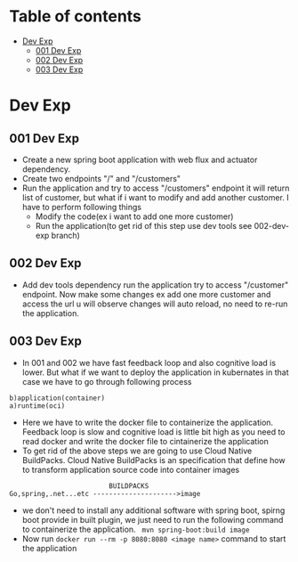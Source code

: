 # Table of contents
- [Dev Exp](#dev-exp)
   - [001 Dev Exp](#001-dev-exp)
   - [002 Dev Exp](#002-dev-exp)
   - [003 Dev Exp](#003-dev-exp)
 
# Dev Exp
## 001 Dev Exp
- Create a new spring boot application with web flux and actuator dependency.
- Create two endpoints "/" and "/customers"
- Run the application and try to access "/customers" endpoint it will return list of customer, but what if i want to modify and add another customer. I have to perform following things
   - Modify the code(ex i want to add one more customer)
   - Run the application(to get rid of this step use dev tools see 002-dev-exp branch)
 

## 002 Dev Exp
- Add dev tools dependency run the application try to access "/customer" endpoint. Now make some changes ex add one more customer and access the url u will observe changes will auto reload, no need to re-run the application.

## 003 Dev Exp 
- In 001 and 002 we have fast feedback loop and also cognitive load is lower. But what if we want to deploy the application in kubernates in that case we have to go through following process
 ```
b)application(container)
a)runtime(oci)
```
- Here we have to write the docker file to containerize the application. Feedback loop is slow and cognitive load is little bit high as you need to read docker and write the docker file to cintainerize the application
- To get rid of the above steps we are going to use Cloud Native BuildPacks.  Cloud Native BuildPacks is an specification that define how to transform application source code into container images
 ```
                          BUILDPACKS
Go,spring,.net...etc --------------------->image
```
- we don't need to install any additional software with spring boot, spirng boot provide in built plugin, we just need to run the following command to containerize the application. ``` mvn spring-boot:build image```
- Now run ```docker run --rm -p 8080:8080 <image name>``` command to start the application
  
